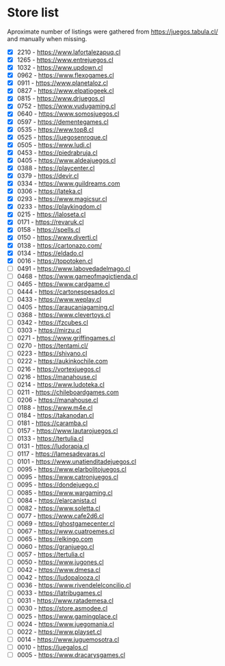 # Store list

Aproximate number of listings were gathered from https://juegos.tabula.cl/ and manually when missing.

- [x] 2210 - https://www.lafortalezapuq.cl
- [x] 1265 - https://www.entrejuegos.cl
- [x] 1032 - https://www.updown.cl
- [x] 0962 - https://www.flexogames.cl
- [x] 0911 - https://www.planetaloz.cl
- [x] 0827 - https://www.elpatiogeek.cl
- [x] 0815 - https://www.drjuegos.cl
- [x] 0752 - https://www.vudugaming.cl
- [x] 0640 - https://www.somosjuegos.cl
- [x] 0597 - https://dementegames.cl
- [x] 0535 - https://www.top8.cl
- [x] 0525 - https://juegosenroque.cl
- [x] 0505 - https://www.ludi.cl
- [x] 0453 - https://piedrabruja.cl
- [x] 0405 - https://www.aldeajuegos.cl
- [x] 0388 - https://playcenter.cl
- [x] 0379 - https://devir.cl
- [x] 0334 - https://www.guildreams.com
- [x] 0306 - https://lateka.cl
- [x] 0293 - https://www.magicsur.cl
- [x] 0233 - https://playkingdom.cl
- [x] 0215 - https://laloseta.cl
- [x] 0171 - https://revaruk.cl
- [x] 0158 - https://spells.cl
- [x] 0150 - https://www.diverti.cl
- [x] 0138 - https://cartonazo.com/
- [x] 0134 - https://eldado.cl
- [x] 0016 - https://topotoken.cl
- [ ] 0491 - https://www.labovedadelmago.cl
- [ ] 0468 - https://www.gameofmagictienda.cl
- [ ] 0465 - https://www.cardgame.cl
- [ ] 0444 - https://cartonespesados.cl
- [ ] 0433 - https://www.weplay.cl
- [ ] 0405 - https://araucaniagaming.cl
- [ ] 0368 - https://www.clevertoys.cl
- [ ] 0342 - https://fzcubes.cl
- [ ] 0303 - https://mirzu.cl
- [ ] 0271 - https://www.griffingames.cl
- [ ] 0270 - https://tentami.cl/
- [ ] 0223 - https://shivano.cl
- [ ] 0222 - https://aukinkochile.com
- [ ] 0216 - https://vortexjuegos.cl
- [ ] 0216 - https://manahouse.cl
- [ ] 0214 - https://www.ludoteka.cl
- [ ] 0211 - https://chileboardgames.com
- [ ] 0206 - https://manahouse.cl
- [ ] 0188 - https://www.m4e.cl
- [ ] 0184 - https://takanodan.cl
- [ ] 0181 - https://caramba.cl
- [ ] 0157 - https://www.lautarojuegos.cl
- [ ] 0133 - https://tertulia.cl
- [ ] 0131 - https://ludorapia.cl
- [ ] 0117 - https://lamesadevaras.cl
- [ ] 0101 - https://www.unatienditadejuegos.cl
- [ ] 0095 - https://www.elarbolitojuegos.cl
- [ ] 0095 - https://www.catronjuegos.cl
- [ ] 0095 - https://dondejuego.cl
- [ ] 0085 - https://www.wargaming.cl
- [ ] 0084 - https://elarcanista.cl
- [ ] 0082 - https://www.soletta.cl
- [ ] 0077 - https://www.cafe2d6.cl
- [ ] 0069 - https://ghostgamecenter.cl
- [ ] 0067 - https://www.cuatroemes.cl
- [ ] 0065 - https://elkingo.com
- [ ] 0060 - https://granjuego.cl
- [ ] 0057 - https://tertulia.cl
- [ ] 0050 - https://www.jugones.cl
- [ ] 0042 - https://www.dmesa.cl
- [ ] 0042 - https://ludopalooza.cl
- [ ] 0036 - https://www.rivendelelconcilio.cl
- [ ] 0033 - https://latribugames.cl
- [ ] 0031 - https://www.ratademesa.cl
- [ ] 0030 - https://store.asmodee.cl
- [ ] 0025 - https://www.gamingplace.cl
- [ ] 0024 - https://www.juegomania.cl
- [ ] 0022 - https://www.playset.cl
- [ ] 0014 - https://www.juguemosotra.cl
- [ ] 0010 - https://juegalos.cl
- [ ] 0005 - https://www.dracarysgames.cl
